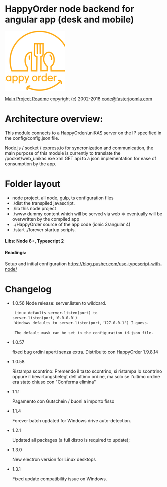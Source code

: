 # HappyOrder node backend for angular app (desk and mobile)

![HappyOrder][logo]

[Main Project Readme](../README.md)
copyright (c) 2002-2018 code@fasterjoomla.com

# Architecture overview:

This module connects to a HappyOrder/uniKAS server on the IP specified in the
config/config.json file.

Node.js / socket / express.io for syncronization and communication,
the main purpose of this module is currently to translate the
/pocket/web_unikas.exe xml GET api to a json implementation
for ease of consumption by the app.

# Folder layout

- <root>    node project, all node, gulp, ts configuration files
- ./dist    the transpiled javascript.
- ./lib     this node project
- ./www     dummy content which will be served via web => eventually will be overwritten by the compiled app
- ../HappyOrder     source of the app code (ionic 3/angular 4)
- ./start ./forever startup scripts.

#### Libs: Node 6+, Typescript 2

#### Readings:
Setup and initial configuration
https://blog.pusher.com/use-typescript-with-node/

# Changelog

- 1.0.56 Node release: server.listen to wildcard.

       Linux defaults server.listen(port) to server.listen(port,'0.0.0.0')
       Windows defaults to server.listen(port,'127.0.0.1') I guess.

       The default mask can be set in the configuration id.json file.

- 1.0.57

  fixed bug ordini aperti senza extra.
  Distribuito con HappyOrder 1.9.8.14

- 1.0.58

    Ristampa scontrino:   Premendo il tasto scontrino, si ristampa
    lo scontrino oppure il bewirtungsbelegt dell'ultimo ordine,
    ma solo se l'ultimo ordine
    era stato chiuso con "Conferma elimina"

- 1.1.1

  Pagamento con Gutschein / buoni a importo fisso
  
- 1.1.4

    Forever batch updated for Windows drive auto-detection.

- 1.2.1

    Updated all packages (a full distro is required to update);
    
- 1.3.0

    New electron version for Linux desktops

- 1.3.1

    Fixed update compatibility issue on Windows.
    
[logo]: https://github.com/riczorn/happyorder/raw/master/HappyOrder/resources/android/icon/drawable-xxxhdpi-icon.png "HappyOrder logo"
